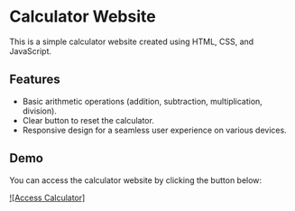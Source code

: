 # Calculator Website

This is a simple calculator website created using HTML, CSS, and JavaScript.

## Features

- Basic arithmetic operations (addition, subtraction, multiplication, division).
- Clear button to reset the calculator.
- Responsive design for a seamless user experience on various devices.

## Demo

You can access the calculator website by clicking the button below:

[![Access Calculator]](https://mikiadarsh25.github.io/calculator/)



